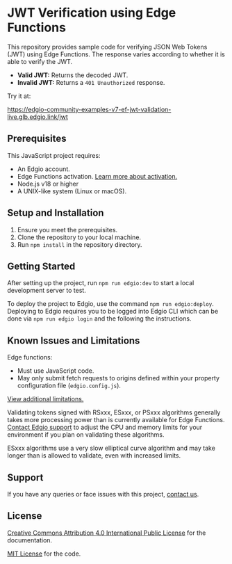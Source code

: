 # JWT Verification using Edge Functions

This repository provides sample code for verifying JSON Web Tokens (JWT) using Edge Functions. The response varies according to whether it is able to verify the JWT.
-   **Valid JWT:** Returns the decoded JWT.
-   **Invalid JWT:** Returns a `401 Unauthorized` response.

Try it at:

https://edgio-community-examples-v7-ef-jwt-validation-live.glb.edgio.link/jwt

## Prerequisites

This JavaScript project requires:

-   An Edgio account.
-   Edge Functions activation. [Learn more about activation.](https://docs.edg.io/guides/v7/edge-functions)
-   Node.js v18 or higher
-   A UNIX-like system (Linux or macOS). 

## Setup and Installation

1. Ensure you meet the prerequisites.
2. Clone the repository to your local machine.
3. Run `npm install` in the repository directory.

## Getting Started

After setting up the project, run `npm run edgio:dev` to start a local development server to test.

To deploy the project to Edgio, use the command `npm run edgio:deploy`. Deploying to Edgio requires you to be
logged into Edgio CLI which can be done via `npm run edgio login` and the following the instructions.

## Known Issues and Limitations

Edge functions:

-   Must use JavaScript code.
-   May only submit fetch requests to origins defined within your property configuration
  file (`edgio.config.js`).

[View additional limitations.](https://docs.edg.io/applications/edge_functions#limitations)

Validating tokens signed with RSxxx, ESxxx, or PSxxx algorithms generally takes more processing power than is currently available for Edge Functions. [Contact Edgio support](https://edg.io/contact-support/) to adjust the CPU and memory limits for your environment if you plan on validating these algorithms.

ESxxx algorithms use a very slow elliptical curve algorithm and may take longer than is allowed to validate, even with increased limits.

## Support

If you have any queries or face issues with this project, [contact
us](https://edg.io/contact-support/).

## License

[Creative Commons Attribution 4.0 International Public License](LICENSE-CONTENT) for the documentation.

[MIT License](LICENSE-CODE) for the code.
